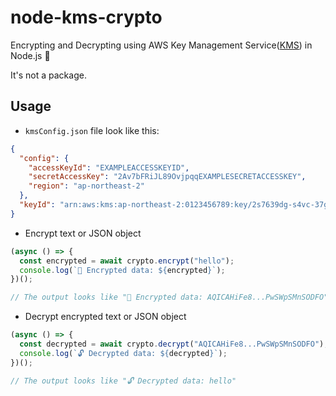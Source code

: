 # node-kms-crypto

Encrypting and Decrypting using AWS Key Management Service([KMS](https://aws.amazon.com/kms/)) in Node.js 🔐

It's not a package.

## Usage

- `kmsConfig.json` file look like this:

```json
{
  "config": {
    "accessKeyId": "EXAMPLEACCESSKEYID",
    "secretAccessKey": "2Av7bFRiJL89OvjpqqEXAMPLESECRETACCESSKEY",
    "region": "ap-northeast-2"
  },
  "keyId": "arn:aws:kms:ap-northeast-2:0123456789:key/2s7639dg-s4vc-37g2-0fj5-12345a67b910"
}
```

- Encrypt text or JSON object

```javascript
(async () => {
  const encrypted = await crypto.encrypt("hello");
  console.log(`🔐 Encrypted data: ${encrypted}`);
})();

// The output looks like "🔐 Encrypted data: AQICAHiFe8...PwSWpSMnSODFO"
```

- Decrypt encrypted text or JSON object

```javascript
(async () => {
  const decrypted = await crypto.decrypt("AQICAHiFe8...PwSWpSMnSODFO");
  console.log(`🔓 Decrypted data: ${decrypted}`);
})();

// The output looks like "🔓 Decrypted data: hello"
```
